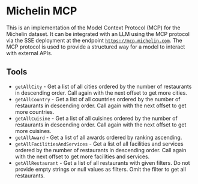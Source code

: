 # Michelin MCP

This is an implementation of the Model Context Protocol (MCP) for the Michelin dataset. It can be integrated with an LLM using the MCP protocol via the SSE deployment at the endpoint [`https://mcp.michelin.com`](https://mcp.michelin.com). The MCP protocol is used to provide a structured way for a model to interact with external APIs.

## Tools

-   `getAllCity` - Get a list of all cities ordered by the number of restaurants in descending order. Call again with the next offset to get more cities.
-   `getAllCountry` - Get a list of all countries ordered by the number of restaurants in descending order. Call again with the next offset to get more countries.
-   `getAllCuisine` - Get a list of all cuisines ordered by the number of restaurants in descending order. Call again with the next offset to get more cuisines.
-   `getAllAward` - Get a list of all awards ordered by ranking ascending.
-   `getAllFacilitiesAndServices` - Get a list of all facilities and services ordered by the number of restaurants in descending order. Call again with the next offset to get more facilities and services.
-   `getAllRestaurant` - Get a list of all restaurants with given filters. Do not provide empty strings or null values as filters. Omit the filter to get all restaurants.
